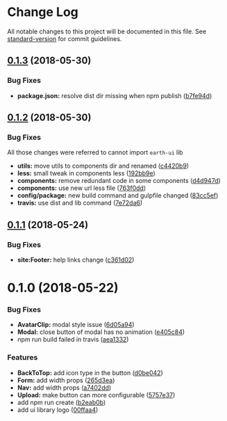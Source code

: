 # Change Log

All notable changes to this project will be documented in this file. See [standard-version](https://github.com/conventional-changelog/standard-version) for commit guidelines.

<a name="0.1.3"></a>
## [0.1.3](https://github.com/G-Explorer/earth-ui/compare/v0.1.2...v0.1.3) (2018-05-30)


### Bug Fixes

* **package.json:** resolve dist dir missing when npm publish ([b7fe94d](https://github.com/G-Explorer/earth-ui/commit/b7fe94d))



<a name="0.1.2"></a>
## [0.1.2](https://github.com/G-Explorer/earth-ui/compare/v0.1.1...v0.1.2) (2018-05-30)


### Bug Fixes

All those changes were referred to cannot import `earth-ui` lib

* **utils:** move utils to components dir and renamed ([c4420b9](https://github.com/G-Explorer/earth-ui/commit/c4420b9))
* **less:** small tweak in components less ([192bb9e](https://github.com/G-Explorer/earth-ui/commit/192bb9e))
* **components:** remove redundant code in some components ([d4d947d](https://github.com/G-Explorer/earth-ui/commit/d4d947d))
* **components:** use new url less file ([763f0dd](https://github.com/G-Explorer/earth-ui/commit/763f0dd))
* **config/package:** new build command and gulpfile changed ([83cc5ef](https://github.com/G-Explorer/earth-ui/commit/83cc5ef))
* **travis:** use dist and lib command ([7e72da6](https://github.com/G-Explorer/earth-ui/commit/7e72da6))



<a name="0.1.1"></a>
## [0.1.1](https://github.com/G-Explorer/earth-ui/compare/v0.1.0...v0.1.1) (2018-05-24)


### Bug Fixes

* **site:Footer:** help links change ([c361d02](https://github.com/G-Explorer/earth-ui/commit/c361d02))



<a name="0.1.0"></a>
# 0.1.0 (2018-05-22)


### Bug Fixes

* **AvatarClip:** modal style issue ([6d05a94](https://github.com/G-Explorer/earth-ui/commit/6d05a94))
* **Modal:** close button of modal has no animation ([e405c84](https://github.com/G-Explorer/earth-ui/commit/e405c84))
* npm run build failed in travis ([aea1332](https://github.com/G-Explorer/earth-ui/commit/aea1332))


### Features

* **BackToTop:** add icon type in the button ([d0be042](https://github.com/G-Explorer/earth-ui/commit/d0be042))
* **Form:** add width props ([265d3ea](https://github.com/G-Explorer/earth-ui/commit/265d3ea))
* **Nav:** add width props ([a7402dd](https://github.com/G-Explorer/earth-ui/commit/a7402dd))
* **Upload:** make button can more configurable ([5757e37](https://github.com/G-Explorer/earth-ui/commit/5757e37))
* add npm run create ([b2eab0b](https://github.com/G-Explorer/earth-ui/commit/b2eab0b))
* add ui library logo ([00ffaa4](https://github.com/G-Explorer/earth-ui/commit/00ffaa4))

